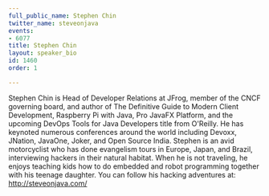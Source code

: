 ```yaml
---
full_public_name: Stephen Chin
twitter_name: steveonjava
events:
- 6077
title: Stephen Chin
layout: speaker_bio
id: 1460
order: 1

---
```

Stephen Chin is Head of Developer Relations at JFrog, member of the CNCF governing board, and author of The Definitive Guide to Modern Client Development, Raspberry Pi with Java, Pro JavaFX Platform, and the upcoming DevOps Tools for Java Developers title from O'Reilly. He has keynoted numerous conferences around the world including Devoxx, JNation, JavaOne, Joker, and Open Source India. Stephen is an avid motorcyclist who has done evangelism tours in Europe, Japan, and Brazil, interviewing hackers in their natural habitat. When he is not traveling, he enjoys teaching kids how to do embedded and robot programming together with his teenage daughter. You can follow his hacking adventures at: http://steveonjava.com/